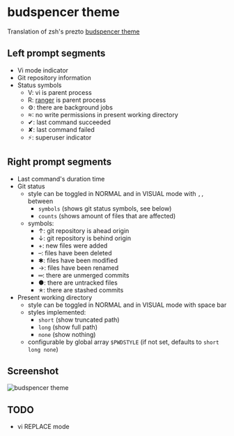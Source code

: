 # budspencer theme

Translation of zsh's prezto [budspencer theme][budspencer]

## Left prompt segments

- Vi mode indicator
- Git repository information
- Status symbols
  * V: vi is parent process
  * R: [ranger][ranger] is parent process
  * ⚙: there are background jobs
  * : no write permissions in present working directory
  * ✔: last command succeeded
  * ✘: last command failed
  * ⚡: superuser indicator

## Right prompt segments

- Last command's duration time
- Git status
  * style can be toggled in NORMAL and in VISUAL mode with `,,` between
    - `symbols` (shows git status symbols, see below)
    - `counts` (shows amount of files that are affected)
  * symbols:
    - ↑: git repository is ahead origin
    - ↓: git repository is behind origin
    - +: new files were added
    - –: files have been deleted
    - ✱: files have been modified
    - →: files have been renamed
    - ═: there are unmerged commits
    - ●: there are untracked files
    - ✭: there are stashed commits
- Present working directory
  * style can be toggled in NORMAL and in VISUAL mode with space bar
  * styles implemented:
    - `short` (show truncated path)
    - `long` (show full path)
    - `none` (show nothing)
  * configurable by global array `$PWDSTYLE` (if not set, defaults to `short long none`)

## Screenshot

![budspencer theme][screenshot]

## TODO

- vi REPLACE mode

[budspencer]: https://github.com/tannhuber/prezto
[ranger]: http://ranger.nongnu.org/
[screenshot]: https://raw.githubusercontent.com/tannhuber/prezto/master/screenshots/budspencer.png
